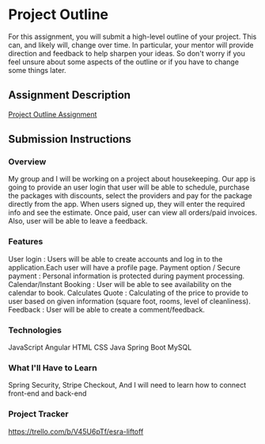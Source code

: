 # Project Outline
For this assignment, you will submit a high-level outline of your project. This can, and likely will, change over time. In particular, your mentor will provide direction and feedback to help sharpen your ideas. So don't worry if you feel unsure about some aspects of the outline or if you have to change some things later.

## Assignment Description
[Project Outline Assignment](https://education.launchcode.org/liftoff/modules/assignments/project-outline)

## Submission Instructions

### Overview
My group and I will be working on a project about housekeeping.
Our app is going to provide an user login that user will be able to schedule, purchase 
the packages with discounts, select the providers and pay for the package directly from the app.
When users signed up, they will enter the required info and see the estimate. Once paid,
user can view all orders/paid invoices. Also, user will be able to leave a feedback.

### Features
User login : Users will be able to create accounts and log in to the application.Each user will have a profile page.
Payment option / Secure payment : Personal information is protected during payment processing.
Calendar/Instant Booking : User will be able to see availability on the calendar to book.
Calculates Quote : Calculating of the price to provide to user based on given information (square foot, rooms, level of cleanliness).
Feedback : User will be able to create a comment/feedback.

### Technologies
JavaScript
Angular
HTML
CSS
Java
Spring Boot
MySQL

### What I'll Have to Learn
Spring Security, Stripe Checkout,
And I will need to learn how to connect front-end and back-end

### Project Tracker
https://trello.com/b/V45U6pTf/esra-liftoff
